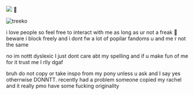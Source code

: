 


![](https://komarev.com/ghpvc/?username=partiesareforlosers&color=ff7f69&label=my+lab+subjects) 🥩

![treeko](https://github.com/user-attachments/assets/ffebc075-8f64-4eea-bd12-80cf07a188c6)

i love people so feel free to interact with me as long as ur not a freak 🙂 beware i block freely and i dont fw a lot of popilar fandoms u and me r not the same

no im nottt dyslexic I just dont care abt my spelling and if u make fun of me for it trust me I rlly dgaf

bruh do not copy or take inspo from my pony unless u ask and I say yes otherrwise DONNTT. recently had a problem someone copied my rachel and it really pmo have some fucking originality 
